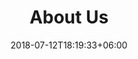 ---
title: "About Us"
date: 2018-07-12T18:19:33+06:00
heading : "WE ARE MUSKOKA TAIL WALKER. A DOG SERVICES COMPANY BASED IN MUSKOKA."
description : "We are dedicated and reliable professionals that take great care of your dogs."
expertise_title: "Expertise"
expertise_sectors: ["Dog Walking", "Dog Kenneling", "Dog Socialization"]
---